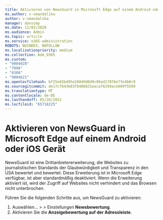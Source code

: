 ```yaml
---
title: Aktivieren von NewsGuard in Microsoft Edge auf einem Android oder iOS Gerät
ms.author: v-smandalika
author: v-smandalika
manager: dansimp
ms.date: 12/03/2020
ms.audience: Admin
ms.topic: article
ms.service: o365-administration
ROBOTS: NOINDEX, NOFOLLOW
ms.localizationpriority: medium
ms.collection: Adm_O365
ms.custom:
- "9004028"
- "7098"
- "8308"
- "9004621"
ms.openlocfilehash: bf25e65b495e260d9d0d9c09ad17076e7fe4b0c9
ms.sourcegitcommit: de17cf643683f8406831eecaf6299ace609f5599
ms.translationtype: MT
ms.contentlocale: de-DE
ms.lasthandoff: 05/26/2022
ms.locfileid: "65718225"
---
```

# <a name="turn-on-newsguard-in-microsoft-edge-on-an-android-or-ios-device"></a>Aktivieren von NewsGuard in Microsoft Edge auf einem Android oder iOS Gerät

NewsGuard ist eine Drittanbietererweiterung, die Websites zu journalistischen Standards der Glaubwürdigkeit und Transparenz in den USA bewertet und bewertet. Diese Erweiterung ist in Microsoft Edge verfügbar, ist aber standardmäßig deaktiviert. Wenn die Erweiterung aktiviert ist, wird der Zugriff auf Websites nicht verhindert und das Browsen nicht unterbrochen.

Führen Sie die folgenden Schritte aus, um NewsGuard zu aktivieren:

1. Auswählen... \>  \> Einstellungen **Newsbewertung**.
2. Aktivieren Sie die **Anzeigebewertung auf der Adressleiste**.
